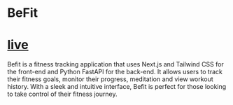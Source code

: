 # BeFit
# [live](https://befit-tracker.vercel.app/)
Befit is a fitness tracking application that uses Next.js and Tailwind CSS for the front-end and Python FastAPI for the back-end. It allows users to track their fitness goals, monitor their progress, meditation and view workout history. With a sleek and intuitive interface, Befit is perfect for those looking to take control of their fitness journey.
